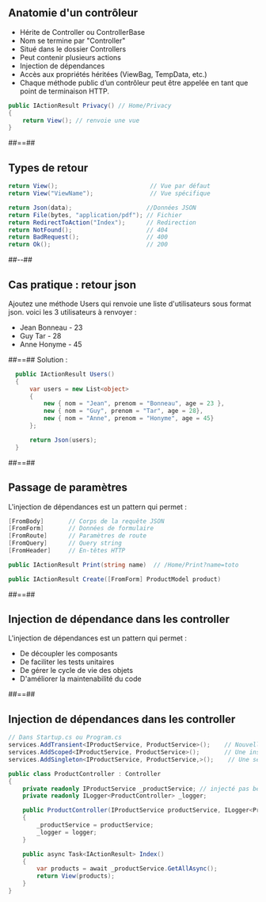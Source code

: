 ## Anatomie d'un contrôleur 

* Hérite de Controller ou ControllerBase
* Nom se termine par "Controller"
* Situé dans le dossier Controllers
* Peut contenir plusieurs actions
* Injection de dépendances
* Accès aux propriétés héritées (ViewBag, TempData, etc.)
* Chaque méthode public d’un contrôleur peut être appelée en tant que point de terminaison HTTP. 
``` cs
public IActionResult Privacy() // Home/Privacy
{
    return View(); // renvoie une vue
}
```
  

##==##

<!-- .slide: class="two-column" -->

## Types de retour

``` cs
return View();                          // Vue par défaut
return View("ViewName");                // Vue spécifique

return Json(data);                     //Données JSON
return File(bytes, "application/pdf"); // Fichier
return RedirectToAction("Index");      // Redirection
return NotFound();                     // 404
return BadRequest();                   // 400
return Ok();                           // 200
```
<!-- .element: class="list-fragment" -->
##--##

## Cas pratique : retour json

Ajoutez une méthode Users qui renvoie une liste d'utilisateurs sous format json.
voici les 3 utilisateurs à renvoyer : 

- Jean Bonneau - 23
- Guy Tar - 28
- Anne Honyme - 45

##==##
Solution : 
``` cs
  public IActionResult Users()
  {
      var users = new List<object>
      {
          new { nom = "Jean", prenom = "Bonneau", age = 23 },
          new { nom = "Guy", prenom = "Tar", age = 28},
          new { nom = "Anne", prenom = "Honyme", age = 45}
      };

      return Json(users);
  }
```

##==##

<!-- .slide: class="with-code" -->

## Passage de paramètres

L'injection de dépendances est un pattern qui permet :


``` cs
[FromBody]       // Corps de la requête JSON
[FromForm]       // Données de formulaire
[FromRoute]      // Paramètres de route
[FromQuery]      // Query string
[FromHeader]     // En-têtes HTTP

public IActionResult Print(string name)  // /Home/Print?name=toto

public IActionResult Create([FromForm] ProductModel product)
```

##==##

<!-- .slide: class="with-code" -->

## Injection de dépendance dans les controller

L'injection de dépendances est un pattern qui permet :

- De découpler les composants
- De faciliter les tests unitaires
- De gérer le cycle de vie des objets
- D'améliorer la maintenabilité du code
<!-- .element: class="list-fragment" -->

##==##

<!-- .slide: class="with-code" -->

## Injection de dépendances dans les controller

``` cs
// Dans Startup.cs ou Program.cs
services.AddTransient<IProductService, ProductService>();    // Nouvelle instance à chaque demande
services.AddScoped<IProductService, ProductService>();       // Une instance par requête HTTP
services.AddSingleton<IProductService, ProductService,>();    // Une seule instance pour l'application
```


``` cs
public class ProductController : Controller
{
    private readonly IProductService _productService; // injecté pas besoin d'utiliser le constructeur
    private readonly ILogger<ProductController> _logger;

    public ProductController(IProductService productService, ILogger<ProductController> logger)
    {
        _productService = productService;
        _logger = logger;
    }

    public async Task<IActionResult> Index()
    {
        var products = await _productService.GetAllAsync();
        return View(products);
    }
}
```
